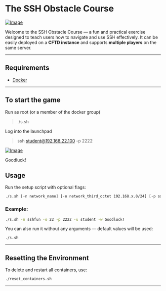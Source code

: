 # The SSH Obstacle Course

[![Image](https://i.imageupload.app/8d3b43f9c7e2fa5643f1.png)](https://imageupload.app/8d3b43f9c7e2fa5643f1)

Welcome to the SSH Obstacle Course — a fun and practical exercise designed to teach users how to navigate and use SSH effectively. It can be easily deployed on a **CFTD instance** and supports **multiple players** on the same server.

---

## Requirements

- [Docker](https://www.docker.com/)

---

## To start the game

Run as root (or a member of the docker group)
> ./s.sh

Log into the launchpad 
> ssh student@192.168.22.100 -p 2222

[![Image](https://i.imageupload.app/f7d3760d3ee127498961.png)](https://imageupload.app/f7d3760d3ee127498961)

Goodluck!


## Usage

Run the setup script with optional flags:

```bash
./s.sh [-n network_name] [-o network_third_octet 192.168.x.0/24] [-p ssh_port] [-u student_username] [-w password]
```

### Example:

```bash
./s.sh -n sshfun -o 22 -p 2222 -u student -w Goodluck!
```

You can also run it without any arguments — default values will be used:

```bash
./s.sh
```

---

## Resetting the Environment

To delete and restart all containers, use:

```bash
./reset_containers.sh
```

---





